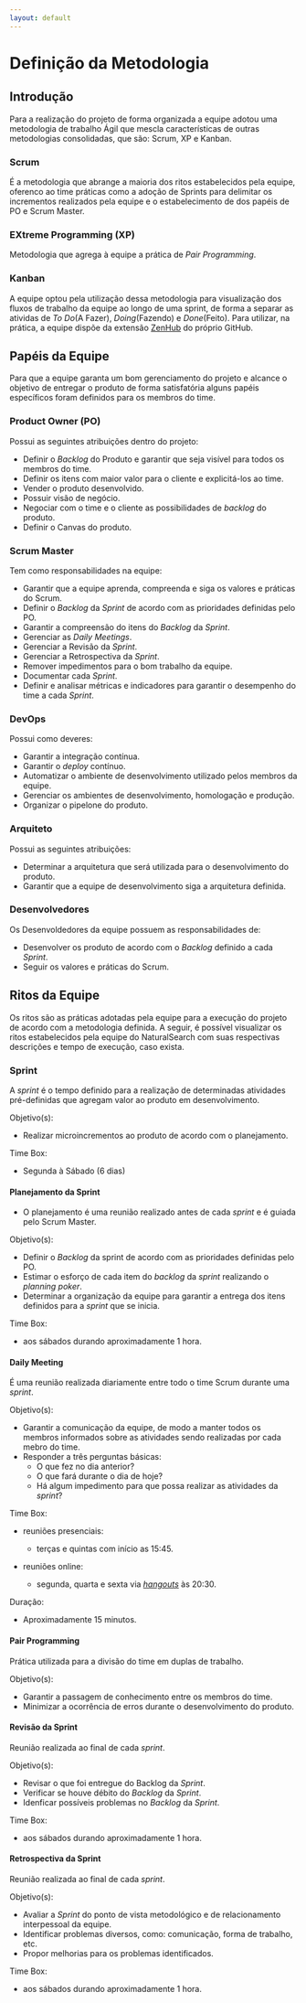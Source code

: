 ```yaml
---
layout: default
---
```


# Definição da Metodologia 

## Introdução

Para a realização do projeto de forma organizada a equipe adotou uma metodologia de trabalho Ágil que mescla características de outras metodologias consolidadas, que são: Scrum, XP e Kanban.

### Scrum

É a metodologia que abrange a maioria dos ritos estabelecidos pela equipe, oferenco ao time práticas como a adoção de Sprints para delimitar os incrementos realizados pela equipe e o estabelecimento de dos papéis de PO e Scrum Master.

### EXtreme Programming (XP)

Metodologia que agrega à equipe a prática de _Pair Programming_. 

### Kanban

A equipe optou pela utilização dessa metodologia para visualização dos fluxos de trabalho da equipe ao longo de uma sprint, de forma a separar as atividas de _To Do_(A Fazer), _Doing_(Fazendo) e _Done_(Feito). Para utilizar, na prática, a equipe dispõe da extensão [ZenHub](https://github.com/fga-eps-mds/2018.2-NaturalSearch#boards?filterLogic=all&repos=145034521) do próprio GitHub. 

## Papéis da Equipe

Para que a equipe garanta um bom gerenciamento do projeto e alcance o objetivo de entregar o produto de forma satisfatória alguns papéis específicos foram definidos para os membros do time. 

### Product Owner (PO)

Possui as seguintes atribuições dentro do projeto:

* Definir o _Backlog_ do Produto e garantir que seja visível para todos os membros do time.
* Definir os itens com maior valor para o cliente e explicitá-los ao time.
* Vender o produto desenvolvido.
* Possuir visão de negócio.
* Negociar com o time e o cliente as possibilidades de _backlog_ do produto.
* Definir o Canvas do produto.

### Scrum Master

Tem como responsabilidades na equipe:

* Garantir que a equipe aprenda, compreenda e siga os valores e práticas do Scrum.
* Definir o _Backlog_ da _Sprint_ de acordo com as prioridades definidas pelo PO.
* Garantir a compreensão do itens do _Backlog_ da _Sprint_.
* Gerenciar as _Daily Meetings_.
* Gerenciar a Revisão da _Sprint_.
* Gerenciar a Retrospectiva da _Sprint_.
* Remover impedimentos para o bom trabalho da equipe.
* Documentar cada _Sprint_.
* Definir e analisar métricas e indicadores para garantir o desempenho do time a cada _Sprint_.

### DevOps

Possui como deveres:

* Garantir a integração contínua.
* Garantir o _deploy_ contínuo.
* Automatizar o ambiente de desenvolvimento utilizado pelos membros da equipe.
* Gerenciar os ambientes de desenvolvimento, homologação e produção.
* Organizar o pipelone do produto.

### Arquiteto

Possui as seguintes atribuições:

* Determinar a arquitetura que será utilizada para o desenvolvimento do produto.
* Garantir que a equipe de desenvolvimento siga a arquitetura definida.

### Desenvolvedores

Os Desenvoldedores da equipe possuem as responsabilidades de:

* Desenvolver os produto de acordo com o _Backlog_ definido a cada _Sprint_.
* Seguir os valores e práticas do Scrum.

## Ritos da Equipe

Os ritos são as práticas adotadas pela equipe para a execução do projeto de acordo com a metodologia definida. A seguir, é possível visualizar os ritos estabelecidos pela equipe do NaturalSearch com suas respectivas descrições e tempo de execução, caso exista. 

### Sprint

A _sprint_ é o tempo definido para a realização de determinadas atividades pré-definidas que agregam valor ao produto em desenvolvimento.

Objetivo(s):

* Realizar microincrementos ao produto de acordo com o planejamento.

Time Box:

* Segunda à Sábado (6 dias) 

#### Planejamento da Sprint

* O planejamento é uma reunião realizado antes de cada _sprint_ e é guiada pelo Scrum Master.

Objetivo(s):

* Definir o _Backlog_ da sprint de acordo com as prioridades definidas pelo PO.
* Estimar o esforço de cada item do _backlog_ da _sprint_ realizando o _planning poker_.
* Determinar a organização da equipe para garantir a entrega dos itens definidos para a _sprint_ que se inicia.

Time Box:

* aos sábados durando aproximadamente 1 hora.

#### Daily Meeting

É uma reunião realizada diariamente entre todo o time Scrum durante uma _sprint_.

Objetivo(s):

* Garantir a comunicação da equipe, de modo a manter todos os membros informados sobre as atividades sendo realizadas por cada mebro do time.
* Responder a três perguntas básicas:
    - O que fez no dia anterior?
    - O que fará durante o dia de hoje?
    - Há algum impedimento para que possa realizar as atividades da _sprint_? 

Time Box:

* reuniões presenciais:
    - terças e quintas com início as 15:45.

* reuniões online:
    - segunda, quarta e sexta via [_hangouts_](https://hangouts.google.com/) às 20:30.

Duração: 

* Aproximadamente 15 minutos.

#### Pair Programming

Prática utilizada para a divisão do time em duplas de trabalho.

Objetivo(s):

* Garantir a passagem de conhecimento entre os membros do time.
* Minimizar a ocorrência de erros durante o desenvolvimento do produto.

#### Revisão da Sprint

Reunião realizada ao final de cada _sprint_.

Objetivo(s):

* Revisar o que foi entregue do Backlog da _Sprint_.
* Verificar se houve débito do _Backlog_ da _Sprint_.
* Idenficar possíveis problemas no _Backlog_ da _Sprint_.

Time Box:

* aos sábados durando aproximadamente 1 hora.

#### Retrospectiva da Sprint

Reunião realizada ao final de cada _sprint_.

Objetivo(s):

* Avaliar a _Sprint_ do ponto de vista metodológico e de relacionamento interpessoal da equipe.
* Identificar problemas diversos, como: comunicação, forma de trabalho, etc.
* Propor melhorias para os 
problemas identificados. 

Time Box:

* aos sábados durando aproximadamente 1 hora.